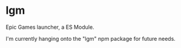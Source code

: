 # lgm

Epic Games launcher, a ES Module.

I'm currently hanging onto the "lgm" npm package for future needs.
